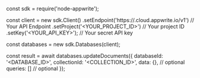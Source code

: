 const sdk = require('node-appwrite');

const client = new sdk.Client()
    .setEndpoint('https://<REGION>.cloud.appwrite.io/v1') // Your API Endpoint
    .setProject('<YOUR_PROJECT_ID>') // Your project ID
    .setKey('<YOUR_API_KEY>'); // Your secret API key

const databases = new sdk.Databases(client);

const result = await databases.updateDocuments({
    databaseId: '<DATABASE_ID>',
    collectionId: '<COLLECTION_ID>',
    data: {}, // optional
    queries: [] // optional
});
